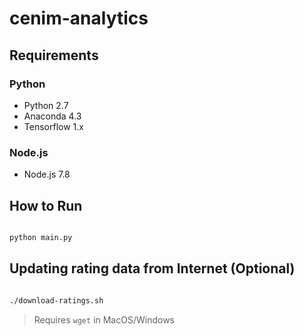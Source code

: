# cenim-analytics

## Requirements

### Python

+ Python 2.7
+ Anaconda 4.3
+ Tensorflow 1.x

### Node.js

+ Node.js 7.8




## How to Run

```sh

python main.py

```




## Updating rating data from Internet (Optional)

```sh

./download-ratings.sh

```

> Requires `wget` in MacOS/Windows
